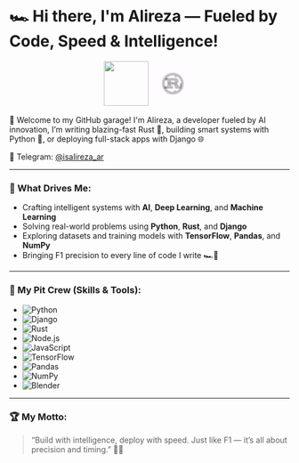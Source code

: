# 🏎️ Hi there, I'm Alireza — Fueled by Code, Speed & Intelligence!

<p align="center">
  <img src="https://media.giphy.com/media/KAq5w47R9rmTuvWOWa/giphy.gif" width="80" height="80">
  <img src="https://github.com/Alirezaar82/Alirezaar82/blob/main/Rustlanguage-ezgif.com-optimize.gif" width="80" height="80" alt="Rust">
</p>

🏁 Welcome to my GitHub garage!
I'm Alireza, a developer fueled by AI innovation,
I’m writing blazing-fast Rust 🦀, building smart systems with Python 🐍, or deploying full-stack apps with Django 🌐

📡 Telegram: [@isalireza_ar](https://t.me/isalireza_ar)

---

### 🧠 What Drives Me:
- Crafting intelligent systems with **AI**, **Deep Learning**, and **Machine Learning**
- Solving real-world problems using **Python**, **Rust**, and **Django**
- Exploring datasets and training models with **TensorFlow**, **Pandas**, and **NumPy**
- Bringing F1 precision to every line of code I write 🏎️💨

---

### 🧰 My Pit Crew (Skills & Tools):
- ![Python](https://img.shields.io/badge/Python-3670A0?style=for-the-badge&logo=python&logoColor=ffdd54)
- ![Django](https://img.shields.io/badge/Django-092E20?style=for-the-badge&logo=django&logoColor=white)
- ![Rust](https://img.shields.io/badge/Rust-000000?style=for-the-badge&logo=rust&logoColor=white)
- ![Node.js](https://img.shields.io/badge/Node.js-43853D?style=for-the-badge&logo=node.js&logoColor=white)
- ![JavaScript](https://img.shields.io/badge/JavaScript-F7DF1E?style=for-the-badge&logo=javascript&logoColor=black)
- ![TensorFlow](https://img.shields.io/badge/TensorFlow-FF6F00?style=for-the-badge&logo=tensorflow&logoColor=white)
- ![Pandas](https://img.shields.io/badge/Pandas-150458?style=for-the-badge&logo=pandas&logoColor=white)
- ![NumPy](https://img.shields.io/badge/Numpy-013243?style=for-the-badge&logo=numpy&logoColor=white)
- ![Blender](https://img.shields.io/badge/Blender-F5792A?style=for-the-badge&logo=blender&logoColor=white)

---

### 🏆 My Motto:
> “Build with intelligence, deploy with speed. Just like F1 — it’s all about precision and timing.” 🧠🏁
